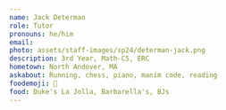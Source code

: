 ```yaml
---
name: Jack Determan
role: Tutor
pronouns: he/him
email:
photo: assets/staff-images/sp24/determan-jack.png
description: 3rd Year, Math-CS, ERC
hometown: North Andover, MA
askabout: Running, chess, piano, manim code, reading
foodemoji: 🍍
food: Duke's La Jolla, Barbarella's, BJs
---
```

